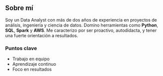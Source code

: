 ## Sobre mí

Soy un Data Analyst con más de dos años de experiencia
en proyectos de análisis, ingeniería y ciencia de datos.
Domino herramientas como **Python**, **SQL**, **Spark** y **AWS**.
Me caracterizo por ser proactivo, autodidacta, y tener
una fuerte orientación a resultados.

### Puntos clave
- Trabajo en equipo
- Aprendizaje continuo
- Foco en resultados
